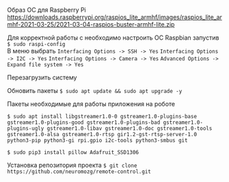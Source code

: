 Образ ОС для Raspberry Pi
https://downloads.raspberrypi.org/raspios_lite_armhf/images/raspios_lite_armhf-2021-03-25/2021-03-04-raspios-buster-armhf-lite.zip

Для корректной работы с необходимо настроить ОС Raspbian запустив  
```$ sudo raspi-config```  
В меню выбрать 
`Interfacing Options -> SSH -> Yes`
`Interfacing Options -> I2C -> Yes`
`Interfacing Options -> Camera -> Yes`
`Advanced Options -> Expand file system -> Yes`

Перезагрузить систему

Обновить пакеты
```$ sudo apt update && sudo apt upgrade -y```

Пакеты необходимые для работы приложения на роботе

```$ sudo apt install libgstreamer1.0-0 gstreamer1.0-plugins-base gstreamer1.0-plugins-good gstreamer1.0-plugins-bad gstreamer1.0-plugins-ugly gstreamer1.0-libav gstreamer1.0-doc gstreamer1.0-tools gstreamer1.0-alsa gstreamer1.0-rtsp gir1.2-gst-rtsp-server-1.0 python3-pip python3-gi rpi.gpio i2c-tools python3-smbus git```

```$ sudo pip3 install pillow Adafruit_SSD1306```

Установка репозитория проекта
```$ git clone https://github.com/neuromozg/remote-control.git```
